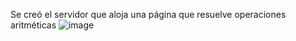 Se creó el servidor que aloja una página que resuelve operaciones aritméticas
![image](https://github.com/jloading/Parcial1AREP/assets/65261708/ef40496c-08d0-44bf-9d55-07ee08f2b850)

